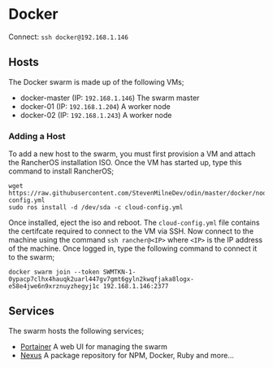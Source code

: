 # Docker
Connect: `ssh docker@192.168.1.146`

## Hosts
The Docker swarm is made up of the following VMs;

- docker-master (IP: `192.168.1.146`) The swarm master
- docker-01 (IP: `192.168.1.204`) A worker node
- docker-02 (IP: `192.168.1.243`) A worker node

### Adding a Host
To add a new host to the swarm, you must first provision a VM and attach the RancherOS installation ISO. Once the VM has started up, type this command to install RancherOS;

```
wget https://raw.githubusercontent.com/StevenMilneDev/odin/master/docker/nodes/<NODE>/cloud-config.yml
sudo ros install -d /dev/sda -c cloud-config.yml
```

Once installed, eject the iso and reboot. The `cloud-config.yml` file contains the certifcate required to connect to the VM via SSH. Now connect to the machine using the command `ssh rancher@<IP>` where `<IP>` is the IP address of the machine. Once logged in, type the following command to connect it to the swarm;

```
docker swarm join --token SWMTKN-1-0ypacp7clhx4hauqk2uarl447gv7gmt6gyln2kwqfjaka8logx-e58e4jwe6n9xrznuyzhegyj1c 192.168.1.146:2377
```

## Services
The swarm hosts the following services;

- [Portainer](http://192.168.1.146:9000/) A web UI for managing the swarm
- [Nexus](http://192.168.1.140:8081/) A package repository for NPM, Docker, Ruby and more...

